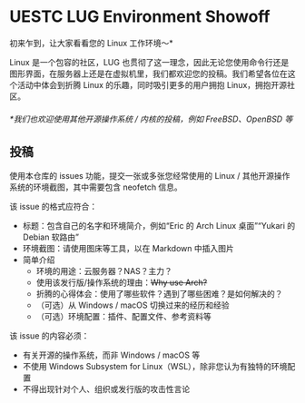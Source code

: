 # UESTC LUG Environment Showoff

初来乍到，让大家看看您的 Linux 工作环境～*

Linux 是一个包容的社区，LUG 也贯彻了这一理念，因此无论您使用命令行还是图形界面，在服务器上还是在虚拟机里，我们都欢迎您的投稿。我们希望各位在这个活动中体会到折腾 Linux 的乐趣，同时吸引更多的用户拥抱 Linux，拥抱开源社区。

###### *我们也欢迎使用其他开源操作系统 / 内核的投稿，例如 FreeBSD、OpenBSD 等

## 投稿

使用本仓库的 issues 功能，提交一张或多张您经常使用的 Linux / 其他开源操作系统的环境截图，其中需要包含 neofetch 信息。

该 issue 的格式应符合：

- 标题：包含自己的名字和环境简介，例如“Eric 的 Arch Linux 桌面”“Yukari 的 Debian 软路由”
- 环境截图：请使用图床等工具，以在 Markdown 中插入图片
- 简单介绍
  - 环境的用途：云服务器？NAS？主力？
  - 使用该发行版/操作系统的理由：~~Why use Arch?~~
  - 折腾的心得体会：使用了哪些软件？遇到了哪些困难？是如何解决的？
  - （可选）从 Windows / macOS 切换过来的经历和经验
  - （可选）环境配置：插件、配置文件、参考资料等

该 issue 的内容必须：

- 有关开源的操作系统，而非 Windows / macOS 等
- 不使用 Windows Subsystem for Linux（WSL），除非您认为有独特的环境配置
- 不得出现针对个人、组织或发行版的攻击性言论
